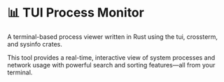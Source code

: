 # 📊 TUI Process Monitor
A terminal-based process viewer written in Rust using the tui, crossterm, and sysinfo crates.

This tool provides a real-time, interactive view of system processes and network usage with powerful search and sorting features—all from your terminal.


